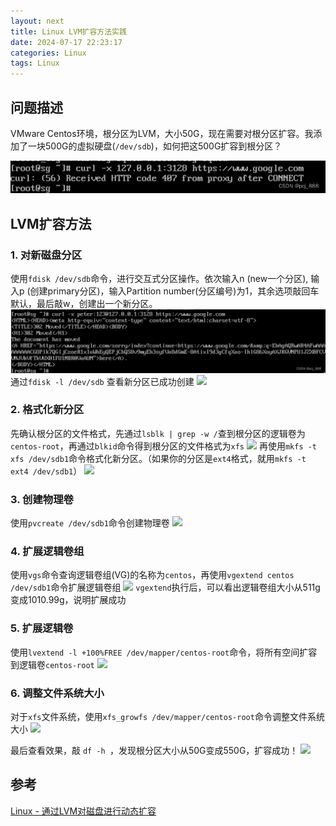```yaml
---
layout: next
title: Linux LVM扩容方法实践
date: 2024-07-17 22:23:17
categories: Linux
tags: Linux
---
```



## 问题描述
VMware Centos环境，根分区为LVM，大小50G，现在需要对根分区扩容。我添加了一块500G的虚拟硬盘(`/dev/sdb`)，如何把这500G扩容到根分区？
<!-- more -->
![](image1.png)
## LVM扩容方法
### 1. 对新磁盘分区
使用`fdisk /dev/sdb`命令，进行交互式分区操作。依次输入n (new一个分区), 输入p (创建primary分区)，输入Partition number(分区编号)为1，其余选项敲回车默认，最后敲w，创建出一个新分区。
![](image2.png)
通过`fdisk -l /dev/sdb` 查看新分区已成功创建
![](image3.png)
### 2. 格式化新分区
先确认根分区的文件格式，先通过`lsblk | grep -w /`查到根分区的逻辑卷为`centos-root`，再通过`blkid`命令得到根分区的文件格式为`xfs`
![](image4.png)
再使用`mkfs -t xfs /dev/sdb1`命令格式化新分区。（如果你的分区是`ext4`格式，就用`mkfs -t ext4 /dev/sdb1`）
![](image5.png)
### 3. 创建物理卷
使用`pvcreate /dev/sdb1`命令创建物理卷
![](image6.png)
### 4. 扩展逻辑卷组
使用`vgs`命令查询逻辑卷组(VG)的名称为`centos`，再使用`vgextend centos /dev/sdb1`命令扩展逻辑卷组
![](image7.png)
`vgextend`执行后，可以看出逻辑卷组大小从511g变成1010.99g，说明扩展成功

### 5. 扩展逻辑卷
使用`lvextend -l +100%FREE /dev/mapper/centos-root`命令，将所有空间扩容到逻辑卷`centos-root`
![](image8.png)
### 6. 调整文件系统大小
对于`xfs`文件系统，使用`xfs_growfs /dev/mapper/centos-root`命令调整文件系统大小
![](image9.png)

最后查看效果，敲 `df -h `，发现根分区大小从50G变成550G，扩容成功！
![](image10.png)

## 参考
[Linux - 通过LVM对磁盘进行动态扩容
](https://www.cnblogs.com/shoufeng/p/10615452.html)
